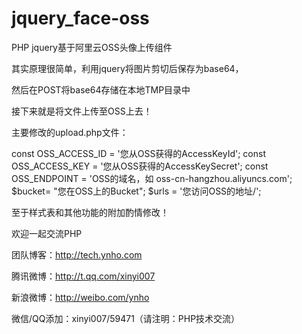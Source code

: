 # jquery_face-oss

PHP jquery基于阿里云OSS头像上传组件

其实原理很简单，利用jquery将图片剪切后保存为base64，

然后在POST将base64存储在本地TMP目录中

接下来就是将文件上传至OSS上去！

主要修改的upload.php文件：

const OSS_ACCESS_ID = '您从OSS获得的AccessKeyId';
const OSS_ACCESS_KEY = '您从OSS获得的AccessKeySecret';
const OSS_ENDPOINT = 'OSS的域名，如 oss-cn-hangzhou.aliyuncs.com';
$bucket= "您在OSS上的Bucket";
$urls = '您访问OSS的地址/';

至于样式表和其他功能的附加酌情修改！


欢迎一起交流PHP

团队博客：http://tech.ynho.com

腾讯微博：http://t.qq.com/xinyi007

新浪微博：http://weibo.com/ynho

微信/QQ添加：xinyi007/59471（请注明：PHP技术交流） 
